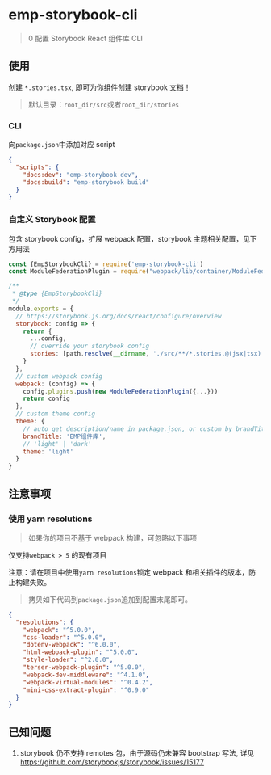 # emp-storybook-cli

> 0 配置 Storybook React 组件库 CLI

## 使用

创建 `*.stories.tsx`, 即可为你组件创建 storybook 文档！

> 默认目录：`root_dir/src`或者`root_dir/stories`

### CLI

向`package.json`中添加对应 script

```json
{
  "scripts": {
    "docs:dev": "emp-storybook dev",
    "docs:build": "emp-storybook build"
  }
}
```

### 自定义 Storybook 配置

包含 storybook config，扩展 webpack 配置，storybook 主题相关配置，见下方用法

```js
const {EmpStorybookCli} = require('emp-storybook-cli')
const ModuleFederationPlugin = require("webpack/lib/container/ModuleFederationPlugin");

/**
 * @type {EmpStorybookCli}
 */
module.exports = {
  // https://storybook.js.org/docs/react/configure/overview
  storybook: config => {
    return {
      ...config,
      // override your storybook config
      stories: [path.resolve(__dirname, './src/**/*.stories.@(jsx|tsx)')],
    }
  },
  // custom webpack config
  webpack: (config) => {
    config.plugins.push(new ModuleFederationPlugin({...}))
    return config
  },
  // custom theme config
  theme: {
    // auto get description/name in package.json, or custom by brandTitle
    brandTitle: 'EMP组件库',
    // 'light' | 'dark'
    theme: 'light'
  }
}

```

## 注意事项

### 使用 yarn resolutions

> 如果你的项目不基于 webpack 构建，可忽略以下事项

仅支持`webpack > 5` 的现有项目

注意：请在项目中使用`yarn resolutions`锁定 webpack 和相关插件的版本，防止构建失败。

> 拷贝如下代码到`package.json`追加到配置末尾即可。

```json
{
  "resolutions": {
    "webpack": "^5.0.0",
    "css-loader": "^5.0.0",
    "dotenv-webpack": "^6.0.0",
    "html-webpack-plugin": "^5.0.0",
    "style-loader": "^2.0.0",
    "terser-webpack-plugin": "^5.0.0",
    "webpack-dev-middleware": "^4.1.0",
    "webpack-virtual-modules": "^0.4.2",
    "mini-css-extract-plugin": "^0.9.0"
  }
}
```

## 已知问题

1. storybook 仍不支持 remotes 包，由于源码仍未兼容 bootstrap 写法, 详见
   https://github.com/storybookjs/storybook/issues/15177
